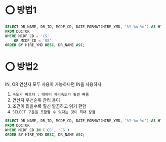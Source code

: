 # ⭕ 방법1
```sql
SELECT DR_NAME, DR_ID, MCDP_CD, DATE_FORMAT(HIRE_YMD, '%Y-%m-%d') AS HIRE_YMD
FROM DOCTOR
WHERE MCDP_CD = 'CS'
    OR MCDP_CD = 'GS'
ORDER BY HIRE_YMD DESC, DR_NAME ASC;
```

# ⭕ 방법2
IN, OR 연산자 모두 사용이 가능하다면 IN을 사용하자
1. `속도가 빠르다 : 데이터 처리속도가 훨씬 빠름`
2. 연산자 우선순위 관리 용이
3. 조건이 많을수록 훨신 깔끔하고 읽기 편함
4. `SELECT 구문을 포함할 수 있다는 것이 최대 장점`

```sql
SELECT DR_NAME, DR_ID, MCDP_CD, DATE_FORMAT(HIRE_YMD, '%Y-%m-%d') AS HIRE_YMD
FROM DOCTOR
WHERE MCDP_CD IN ('GS', 'CS')
ORDER BY HIRE_YMD DESC, DR_NAME ASC;
```